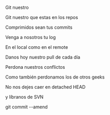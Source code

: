 Git nuestro

Git nuestro que estas en los repos 

Comprimidos sean tus commits

Venga a nosotros tu log

En el local como en el remote

Danos hoy nuestro pull de cada día

Perdona nuestros conflictos

Como también perdonamos los de otros geeks 

No nos dejes caer en detached HEAD

y líbranos de SVN

git commit --amend
